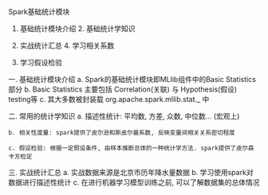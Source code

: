 Spark基础统计模块


1. 基础统计模块介绍            2. 基础统计学知识

3. 实战统计汇总                4. 学习相关系数

5. 学习假设检验





一. 基础统计模块介绍
    a. Spark的基础统计模块即MLlib组件中的Basic Statistics部分
    b. Basic Statistics 主要包括 Correlation(关联) 与 Hypothesis(假设) testing等
    c. 其大多数被封装载 org.apache.spark.mllib.stat._ 中






二. 常用的统计学知识
    a. 描述性统计: 平均数, 方差, 众数, 中位数...   (宏观上)
 
    b. 相关性度量: spark提供了皮尔逊和斯皮尔曼系数, 反映变量间相关关系密切程度

    c. 假设检验: 根据一定假设条件, 由样本推断总体的一种统计学方法. spark提供了皮尔森卡方检定






三. 实战统计汇总
    a. 实战数据来源是北京市历年降水量数据
    b. 学习使用spark对数据进行描述性统计
    c. 在进行机器学习模型训练之前, 可以了解数据集的总体情况





